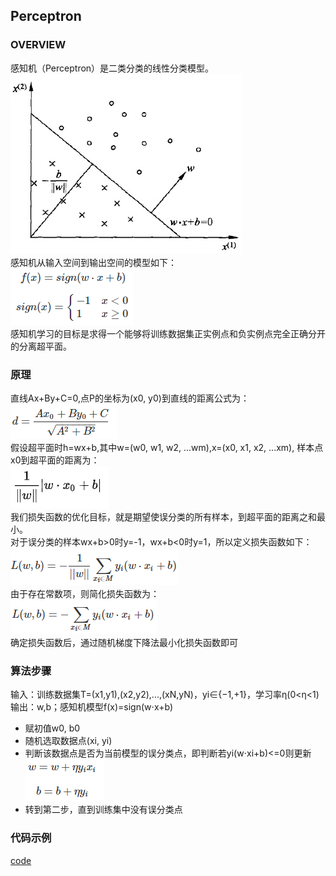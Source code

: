 ## Perceptron
### OVERVIEW  
感知机（Perceptron）是二类分类的线性分类模型。  
![](src/Oth_0.PNG)  
感知机从输入空间到输出空间的模型如下：  
![](src/Oth_1.PNG)  
感知机学习的目标是求得一个能够将训练数据集正实例点和负实例点完全正确分开的分离超平面。
### 原理 
直线Ax+By+C=0,点P的坐标为(x0, y0)到直线的距离公式为：  
![](src/Oth_2.PNG)  
假设超平面时h=wx+b,其中w=(w0, w1, w2, ...wm),x=(x0, x1, x2, ...xm),
样本点x0到超平面的距离为：  
![](src/Oth_3.PNG)  
我们损失函数的优化目标，就是期望使误分类的所有样本，到超平面的距离之和最小。  
对于误分类的样本wx+b>0时y=-1，wx+b<0时y=1，所以定义损失函数如下：  
![](src/Oth_4.PNG)  
由于存在常数项，则简化损失函数为：  
![](src/Oth_5.PNG)  
确定损失函数后，通过随机梯度下降法最小化损失函数即可  
### 算法步骤
输入：训练数据集T=(x1,y1),(x2,y2),...,(xN,yN)，yi∈{−1,+1}，学习率η(0<η<1)
输出：w,b；感知机模型f(x)=sign(w⋅x+b)
* 赋初值w0, b0  
* 随机选取数据点(xi, yi)  
* 判断该数据点是否为当前模型的误分类点，即判断若yi(w⋅xi+b)<=0则更新  
![](src/Oth_6.PNG)
* 转到第二步，直到训练集中没有误分类点
### 代码示例
[code](https://github.com/wan-h/Brainpower/blob/master/Code/ML/Perceptron.ipynb)